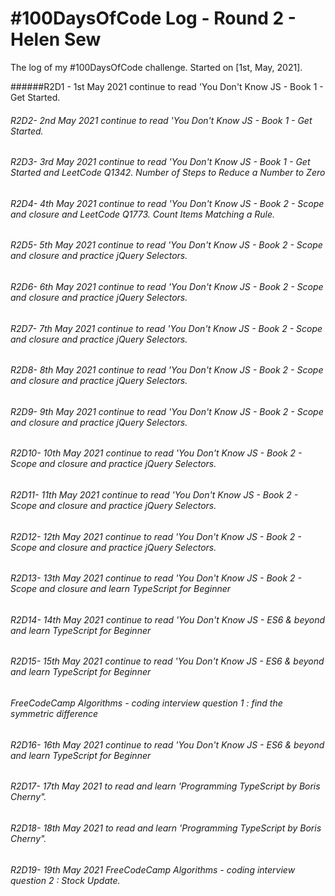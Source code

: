 # #100DaysOfCode Log - Round 2 - Helen Sew

The log of my #100DaysOfCode challenge. Started on [1st, May, 2021].

######R2D1 - 1st May 2021 continue to read 'You Don't Know JS - Book 1 - Get Started. 

###### R2D2- 2nd May 2021 continue to read 'You Don't Know JS - Book 1 - Get Started. 

###### R2D3- 3rd May 2021 continue to read 'You Don't Know JS - Book 1 - Get Started and LeetCode Q1342. Number of Steps to Reduce a Number to Zero

###### R2D4- 4th May 2021 continue to read 'You Don't Know JS - Book 2 -  Scope and closure and LeetCode Q1773. Count Items Matching a Rule.

###### R2D5- 5th May 2021 continue to read 'You Don't Know JS - Book 2 -  Scope and closure and practice jQuery Selectors. 

###### R2D6- 6th May 2021 continue to read 'You Don't Know JS - Book 2 -  Scope and closure and practice jQuery Selectors. 
 
###### R2D7- 7th May 2021 continue to read 'You Don't Know JS - Book 2 -  Scope and closure and practice jQuery Selectors. 
 
###### R2D8- 8th May 2021 continue to read 'You Don't Know JS - Book 2 -  Scope and closure and practice jQuery Selectors. 
 
###### R2D9- 9th May 2021 continue to read 'You Don't Know JS - Book 2 -  Scope and closure and practice jQuery Selectors. 
 
###### R2D10- 10th May 2021 continue to read 'You Don't Know JS - Book 2 -  Scope and closure and practice jQuery Selectors. 
 
###### R2D11- 11th May 2021 continue to read 'You Don't Know JS - Book 2 -  Scope and closure and practice jQuery Selectors. 
 
###### R2D12- 12th May 2021 continue to read 'You Don't Know JS - Book 2 -  Scope and closure and practice jQuery Selectors. 

###### R2D13- 13th May 2021 continue to read 'You Don't Know JS - Book 2 -  Scope and closure and learn TypeScript for Beginner 

###### R2D14- 14th May 2021 continue to read 'You Don't Know JS - ES6 & beyond and learn TypeScript for Beginner 

###### R2D15- 15th May 2021 continue to read 'You Don't Know JS - ES6 & beyond and learn TypeScript for Beginner 
###### FreeCodeCamp Algorithms - coding interview question 1 : find the symmetric difference 

###### R2D16- 16th May 2021 continue to read 'You Don't Know JS - ES6 & beyond and learn TypeScript for Beginner 
###### R2D17- 17th May 2021 to read and learn 'Programming TypeScript by Boris Cherny".
###### R2D18- 18th May 2021 to read and learn 'Programming TypeScript by Boris Cherny".
###### R2D19- 19th May 2021 FreeCodeCamp Algorithms - coding interview question 2 : Stock Update. 
 
 
 
 
 
